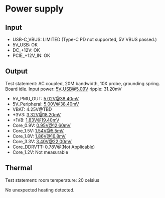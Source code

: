 # Power supply
## Input 
- USB-C_VBUS: LIMITED (Type-C PD not supported, 5V VBUS passed.)
- 5V_USB: OK
- DC_+12V: OK
- PCIE_+12V_IN: OK

## Output
Test statement: AC coupled, 20M bandwidth, 10X probe, grounding spring. Board idle.
Input power: 5V_USB@5.09V ripple: 31.20mV
- 5V_PMU_OUT: 5.02V@38.40mV
- 5V_Peripheral: 5.00V@38.40mV
- VBAT: 4.25V@TBD
- +3V3: 3.32V@18.20mV
- +1V8: 1.83V@19.40mV
- Core_0.9V: 0.95V@12.60mV
- Core_1.5V: 1.54V@5.5mV
- Core_1.8V: 1.86V@16.8mV
- Core_3.3V: 3.40V@22.00mV
- Core_DDRVTT: 0.78V@(Not Applicable)
- Core_1.2V: Not measurable

## Thermal
Test statement: room temperature: 20 celsius

No unexpected heating detected.
